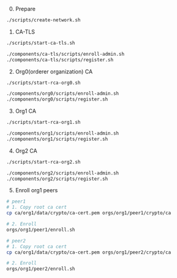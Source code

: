0. Prepare
```sh
./scripts/create-network.sh
```

1. CA-TLS
```sh
./scripts/start-ca-tls.sh

./components/ca-tls/scripts/enroll-admin.sh
./components/ca-tls/scripts/register.sh
```

2. Org0(orderer organization) CA
```sh
./scripts/start-rca-org0.sh

./components/org0/scripts/enroll-admin.sh
./components/org0/scripts/register.sh
```
3. Org1 CA
```sh
./scripts/start-rca-org1.sh

./components/org1/scripts/enroll-admin.sh
./components/org1/scripts/register.sh
```

4. Org2 CA
```sh
./scripts/start-rca-org2.sh

./components/org2/scripts/enroll-admin.sh
./components/org2/scripts/register.sh
```

5. Enroll org1 peers
```sh
# peer1
# 1. Copy root ca cert
cp ca/org1/data/crypto/ca-cert.pem orgs/org1/peer1/crypto/ca

# 2. Enroll
orgs/org1/peer1/enroll.sh

# peer2
# 1. Copy root ca cert
cp ca/org1/data/crypto/ca-cert.pem orgs/org1/peer2/crypto/ca

# 2. Enroll
orgs/org1/peer2/enroll.sh
```